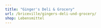 ```yaml
---
title: "Ginger's Deli & Grocery"
url: /briceville/gingers-deli-und-grocery/
shop: Lebensmittel
---
```


